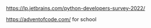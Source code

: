 
  https://lp.jetbrains.com/python-developers-survey-2022/

  https://adventofcode.com/ for school


